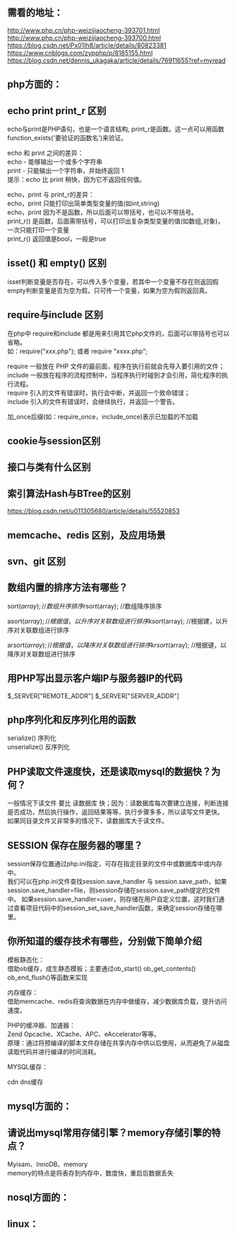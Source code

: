 
需看的地址：  
-----------
http://www.php.cn/php-weizijiaocheng-393701.html  
http://www.php.cn/php-weizijiaocheng-393700.html  
https://blog.csdn.net/Px01Ih8/article/details/80823381  
https://www.cnblogs.com/zypphp/p/8185155.html  
https://blog.csdn.net/dennis_ukagaka/article/details/76911655?ref=myread  


php方面的：
-----------
  
echo print print_r 区别  
-----------
echo与print是PHP语句，也是一个语言结构, print_r是函数。这一点可以用函数function_exists('要验证的函数名')来验证。   
  
echo 和 print 之间的差异：  
echo - 能够输出一个或多个字符串  
print - 只能输出一个字符串，并始终返回 1  
提示：echo 比 print 稍快，因为它不返回任何值。  
  
echo，print 与 print_r的差异：  
echo，print 只能打印出简单类型变量的值(如int,string)    
echo，print 因为不是函数，所以后面可以带括号，也可以不带括号。  
print_r() 是函数，后面需带括号，可以打印出复杂类型变量的值(如数组,对象)，一次只能打印一个变量      
print_r() 返回值是bool，一般是true  
  

isset() 和 empty() 区别
-----------
isset判断变量是否存在，可以传入多个变量，若其中一个变量不存在则返回假  
empty判断变量是否为空为假，只可传一个变量，如果为空为假则返回真。  
   
  
require与include 区别  
-----------
在php中 require和include 都是用来引用其它php文件的，后面可以带括号也可以省略。  
如：require("xxx.php"); 或者 require "xxxx.php";  
   
require 一般放在 PHP 文件的最前面，程序在执行前就会先导入要引用的文件；  
include 一般放在程序的流程控制中，当程序执行时碰到才会引用，简化程序的执行流程。  
require 引入的文件有错误时，执行会中断，并返回一个致命错误；  
include 引入的文件有错误时，会继续执行，并返回一个警告。  
   
加_once后缀(如：require_once，include_once)表示已加载的不加载   
  

cookie与session区别
-----------
  

接口与类有什么区别
-----------  


  
  
索引算法Hash与BTree的区别
-----------
https://blog.csdn.net/u011305680/article/details/55520853  
  
  

memcache、redis 区别，及应用场景  
-----------


svn、git 区别
-----------




  
数组内置的排序方法有哪些？  
-----------
sort($array); //数组升序排序  
rsort($array); //数组降序排序  
   
asort($array);  //根据值，以升序对关联数组进行排序  
ksort($array);  //根据建，以升序对关联数组进行排序  
   
arsort($array);  //根据值，以降序对关联数组进行排序  
krsort($array);  //根据键，以降序对关联数组进行排序  
  
  
用PHP写出显示客户端IP与服务器IP的代码
-----------
$_SERVER["REMOTE_ADDR"]
$_SERVER["SERVER_ADDR"]
  
  
php序列化和反序列化用的函数  
-----------
serialize() 序列化  
unserialize() 反序列化  


PHP读取文件速度快，还是读取mysql的数据快？为何？
-----------
一般情况下读文件 要比 读数据库 快；因为：读数据库每次要建立连接，判断连接是否成功，然后执行操作，返回结果等等，执行步骤多多，所以读写文件更快。
如果同目录文件又非常多的情况下，读数据库大于读文件。
  

SESSION 保存在服务器的哪里？
-----------
session保存位置通过php.ini指定，可存在指定目录的文件中或数据库中或内存中。  
我们可以在php.ini文件查找session.save_handler
与 session.save_path，如果session.save_handler=file，则session存储在session.save_path提定的文件中。
如果session.save_handler=user，则存储在用户自定义位置，这时我们通过查看项目代码中的session_set_save_handler函数，来确定session存储在哪里。
  
  
你所知道的缓存技术有哪些，分别做下简单介绍  
------------
模板静态化：  
借助ob缓存，成生静态模板；主要通过ob_start() ob_get_contents() ob_end_flush()等函数来实现    
  
内存缓存：  
借助memcache、redis将查询数据在内存中做缓存，减少数据库负载，提升访问速度。     
  
PHP的缓冲器、加速器：  
Zend Opcache、XCache、APC、eAccelerator等等。  
原理：通过将预编译的脚本文件存储在共享内存中供以后使用，从而避免了从磁盘读取代码并进行编译的时间消耗。  
  
MYSQL缓存：  
  
cdn 
dns缓存  




mysql方面的：
-----------

请说出mysql常用存储引擎？memory存储引擎的特点？  
-----------
Myisam、InnoDB、memory  
memory的特点是将表存到内存中，数度快，重启后数据丢失   






nosql方面的：
-----------





linux：
-----------







